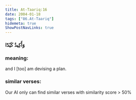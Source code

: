 ```yaml
---
title: At-Taariq:16
date: 2004-01-18
tags: ["86.At-Taariq"]
hidemeta: true 
ShowPostNavLinks: true 
---
```

### وَأَكِيدُ كَيْدًا
### meaning: 
and I [too] am devising a plan.
### similar verses: 

Our AI only can find similar verses with similarity score > 50% 




